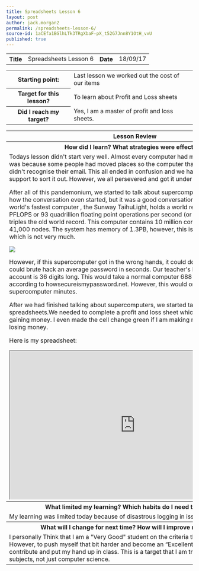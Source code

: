 ```yaml
---
title: Spreadsheets Lesson 6
layout: post
author: jack.morgan2
permalink: /spreadsheets-lesson-6/
source-id: 1aCEfa1BGlhLTk3TRgXbaF-pX_t52G7Jnn8Y1OtH_vxU
published: true
---
```

<table class="solid">
  <tr>
    <th class="b">Title</th >
    <td>Spreadsheets Lesson 6</td>
    <th class="b">Date</th >
    <td>18/09/17</td>
  </tr>
</table>


<table>
  <tr>
    <th class="b">Starting point:</th>
    <td>Last lesson we worked out the cost of our items</td>
  </tr>
  <tr>
    <th class="b">Target for this lesson?</th>
    <td>To learn about Profit and Loss sheets</td>
  </tr>
  <tr>
    <th class="b">Did I reach my target? 
</th>
    <td>Yes, I am a master of profit and loss sheets. </td>
  </tr>
</table>


<table>
  <tr>
    <th class="b">Lesson Review</th>
  </tr>
  <tr>
    <th class="b">How did I learn? What strategies were effective? </th>
  </tr>
  <tr>
    <td>
Todays lesson didn't start very well. Almost every computer had major sign in issues. This was because some people had moved places so the computer that they were now using didn't recognise their email. This all ended in confusion and we had to get members of IT support to sort it out. However, we all persevered and got it under control again. 

After all of this pandemonium, we started to talk about supercomputers. I can't remember how the conversation even started, but it was a good conversation nonetheless. The world's fastest computer , the Sunway TaihuLight, holds a world record with a rating of 93 PFLOPS or 93 quadrillion floating point operations per second (or 93 million billion). This triples the old world record. This computer contains 10 million cores comprising of 41,000 nodes. The system has memory of 1.3PB, however, this is only 32GB per core, which is not very much.

<img src="https://raw.githubusercontent.com/jackm245/jackm245.github.io/master/images/supercomputer.png?raw=true">

However, if this supercomputer got in the wrong hands, it could do serious damage. It could brute hack an average password in seconds. Our teacher's Password is for his bank account is 36 digits long. This would take a normal computer 688 Nonillion years according to howsecureismypassword.net. However, this would only take this supercomputer minutes.

After we had finished talking about supercomputers, we started talking about our spreadsheets.We needed to complete a profit and loss sheet which says if I am losing or gaining money. I even made the cell change green if I am making money and red if I am losing money.

Here is my spreadsheet:
<iframe src="https://docs.google.com/spreadsheets/d/e/2PACX-1vTwYvF5pzpbZ5MvK7J45HUUoSu7ZtbrCwD-oaN9XV6FymnUtn7YnQonc34oYvXup5sUazFVEPXWFoqU/pubhtml?widget=true&headers=false" height="400" width="675"></iframe>



</td>
  </tr>
  <tr>
    <th class="b">What limited my learning? Which habits do I need to work on? </th>
  </tr>
  <tr>
    <td>My learning was limited today because of disastrous logging in issues.</td>
  </tr>
  <tr>
    <th class="b">What will I change for next time? How will I improve my learning?</th>
  </tr>
  <tr>
    <td>I personally Think that I am a "Very Good" student on the criteria that our teacher gave us. However, to push myself that bit harder and become an “Excellent Student” I will need to contribute and put my hand up in class. This is a target that I am trying to work on in all subjects, not just computer science.</td>
  </tr>
</table>



